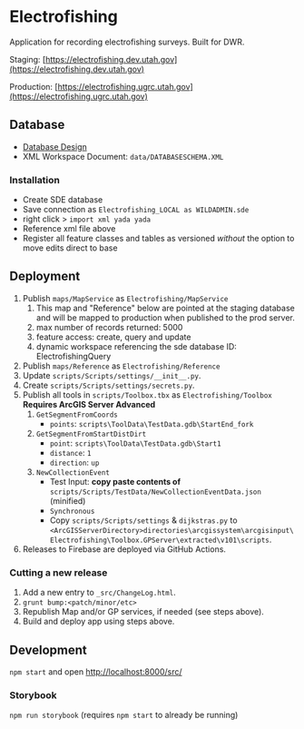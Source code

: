 # Electrofishing

Application for recording electrofishing surveys. Built for DWR.

Staging: [https://electrofishing.dev.utah.gov](https://electrofishing.dev.utah.gov)

Production: [https://electrofishing.ugrc.utah.gov](https://electrofishing.ugrc.utah.gov)

## Database

- [Database Design](https://docs.google.com/spreadsheets/d/1_LhNljqvb9GMxpMWlx_CnQo9FuZ5MNwoO3jzTORcxn0/edit#gid=0)
- XML Workspace Document: `data/DATABASESCHEMA.XML`

### Installation

- Create SDE database
- Save connection as `Electrofishing_LOCAL as WILDADMIN.sde`
- right click > `import xml yada yada`
- Reference xml file above
- Register all feature classes and tables as versioned _without_ the option to move edits direct to base

## Deployment

1. Publish `maps/MapService` as `Electrofishing/MapService`
   1. This map and "Reference" below are pointed at the staging database and will be mapped to production when published to the prod server.
   1. max number of records returned: 5000
   1. feature access: create, query and update
   1. dynamic workspace referencing the sde database ID: ElectrofishingQuery
1. Publish `maps/Reference` as `Electrofishing/Reference`
1. Update `scripts/Scripts/settings/__init__.py`.
1. Create `scripts/Scripts/settings/secrets.py`.
1. Publish all tools in `scripts/Toolbox.tbx` as `Electrofishing/Toolbox` **Requires ArcGIS Server Advanced**
   1. `GetSegmentFromCoords`
      - `points`: `scripts\ToolData\TestData.gdb\StartEnd_fork`
   1. `GetSegmentFromStartDistDirt`
      - `point`: `scripts\ToolData\TestData.gdb\Start1`
      - `distance`: `1`
      - `direction`: `up`
   1. `NewCollectionEvent`
      - Test Input: **copy paste contents of** `scripts/Scripts/TestData/NewCollectionEventData.json` (minified)
      - `Synchronous`
      - Copy `scripts/Scripts/settings` & `dijkstras.py` to `<ArcGISServerDirectory>directories\arcgissystem\arcgisinput\Electrofishing\Toolbox.GPServer\extracted\v101\scripts`.
1. Releases to Firebase are deployed via GitHub Actions.

### Cutting a new release

1. Add a new entry to `_src/ChangeLog.html`.
1. `grunt bump:<patch/minor/etc>`
1. Republish Map and/or GP services, if needed (see steps above).
1. Build and deploy app using steps above.

## Development

`npm start` and open [http://localhost:8000/src/](http://localhost:8000/src/)

### Storybook

`npm run storybook` (requires `npm start` to already be running)
